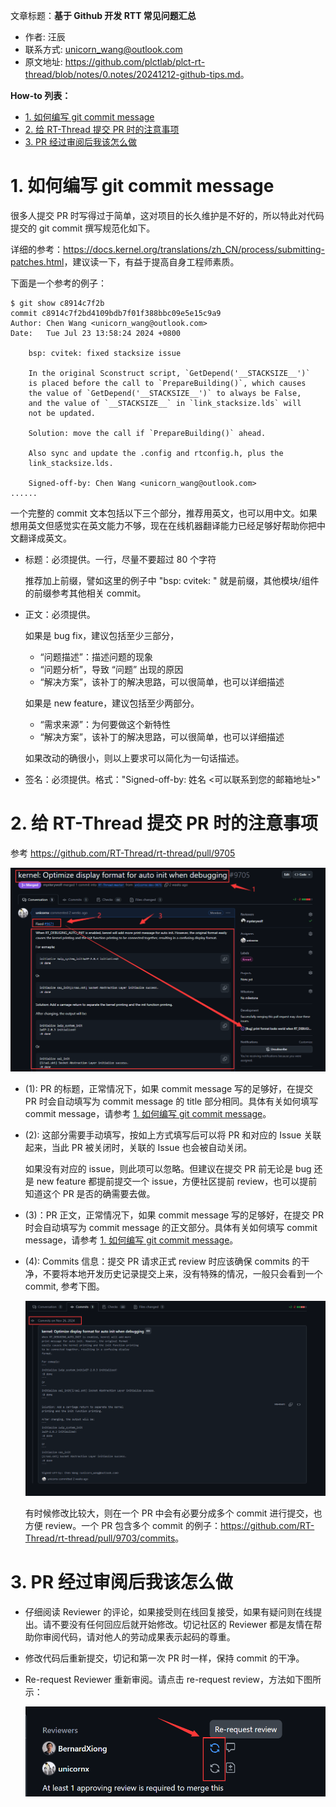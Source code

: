 文章标题：**基于 Github 开发 RTT 常见问题汇总**

- 作者: 汪辰
- 联系方式: <unicorn_wang@outlook.com>
- 原文地址: <https://github.com/plctlab/plct-rt-thread/blob/notes/0.notes/20241212-github-tips.md>。


**How-to 列表：**

<!-- TOC -->

- [1. 如何编写 git commit message](#1-如何编写-git-commit-message)
- [2. 给 RT-Thread 提交 PR 时的注意事项](#2-给-rt-thread-提交-pr-时的注意事项)
- [3. PR 经过审阅后我该怎么做](#3-pr-经过审阅后我该怎么做)

<!-- /TOC -->
# 1. 如何编写 git commit message

很多人提交 PR 时写得过于简单，这对项目的长久维护是不好的，所以特此对代码提交的 git commit 撰写规范化如下。

详细的参考：<https://docs.kernel.org/translations/zh_CN/process/submitting-patches.html>，建议读一下，有益于提高自身工程师素质。

下面是一个参考的例子：

```shell
$ git show c8914c7f2b
commit c8914c7f2bd4109bdb7f01f388bbc09e5e15c9a9
Author: Chen Wang <unicorn_wang@outlook.com>
Date:   Tue Jul 23 13:58:24 2024 +0800

    bsp: cvitek: fixed stacksize issue
    
    In the original Sconstruct script, `GetDepend('__STACKSIZE__')`
    is placed before the call to `PrepareBuilding()`, which causes
    the value of `GetDepend('__STACKSIZE__')` to always be False,
    and the value of `__STACKSIZE__` in `link_stacksize.lds` will
    not be updated.
    
    Solution: move the call if `PrepareBuilding()` ahead.
    
    Also sync and update the .config and rtconfig.h, plus the
    link_stacksize.lds.
    
    Signed-off-by: Chen Wang <unicorn_wang@outlook.com>
......
```

一个完整的 commit 文本包括以下三个部分，推荐用英文，也可以用中文。如果想用英文但感觉实在英文能力不够，现在在线机器翻译能力已经足够好帮助你把中文翻译成英文。

- 标题：必须提供。一行，尽量不要超过 80 个字符

  推荐加上前缀，譬如这里的例子中 "bsp: cvitek: " 就是前缀，其他模块/组件的前缀参考其他相关 commit。

- 正文：必须提供。

  如果是 bug fix，建议包括至少三部分，
  
  - “问题描述”：描述问题的现象
  - “问题分析”，导致 “问题” 出现的原因
  - “解决方案”，该补丁的解决思路，可以很简单，也可以详细描述

  如果是 new feature，建议包括至少两部分。

  - “需求来源”：为何要做这个新特性
  - “解决方案”，该补丁的解决思路，可以很简单，也可以详细描述

  如果改动的确很小，则以上要求可以简化为一句话描述。

- 签名：必须提供。格式："Signed-off-by: 姓名 <可以联系到您的邮箱地址>"

# 2. 给 RT-Thread 提交 PR 时的注意事项

参考 <https://github.com/RT-Thread/rt-thread/pull/9705>

![](./pictures/20241212-github-tips/pr-1.png)

- (1): PR 的标题，正常情况下，如果 commit message 写的足够好，在提交 PR 时会自动填写为 commit message 的 title 部分相同。具体有关如何填写 commit message，请参考 [1. 如何编写 git commit message](#1-如何编写-git-commit-message)。

- (2): 这部分需要手动填写，按如上方式填写后可以将 PR 和对应的 Issue 关联起来，当此 PR 被关闭时，关联的 Issue 也会被自动关闭。
  
  如果没有对应的 issue，则此项可以忽略。但建议在提交 PR 前无论是 bug 还是 new feature 都提前提交一个 issue，方便社区提前 review，也可以提前知道这个 PR 是否的确需要去做。

- (3)：PR 正文，正常情况下，如果 commit message 写的足够好，在提交 PR 时会自动填写为 commit message 的正文部分。具体有关如何填写 commit message，请参考 [1. 如何编写 git commit message](#1-如何编写-git-commit-message)。

- (4): Commits 信息：提交 PR 请求正式 review 时应该确保 commits 的干净，不要将本地开发历史记录提交上来，没有特殊的情况，一般只会看到一个 commit, 参考下图。

  ![](./pictures/20241212-github-tips/pr-2.png)

  有时候修改比较大，则在一个 PR 中会有必要分成多个 commit 进行提交，也方便 review。一个 PR 包含多个 commit 的例子：<https://github.com/RT-Thread/rt-thread/pull/9703/commits>。

  
# 3. PR 经过审阅后我该怎么做

- 仔细阅读 Reviewer 的评论，如果接受则在线回复接受，如果有疑问则在线提出。请不要没有任何回应后就开始修改。切记社区的 Reviewer 都是友情在帮助你审阅代码，请对他人的劳动成果表示起码的尊重。

- 修改代码后重新提交，切记和第一次 PR 时一样，保持 commit 的干净。

- Re-request Reviewer 重新审阅。请点击 re-request review，方法如下图所示：

  ![](./pictures/20241212-github-tips/pr-3.png)

  


